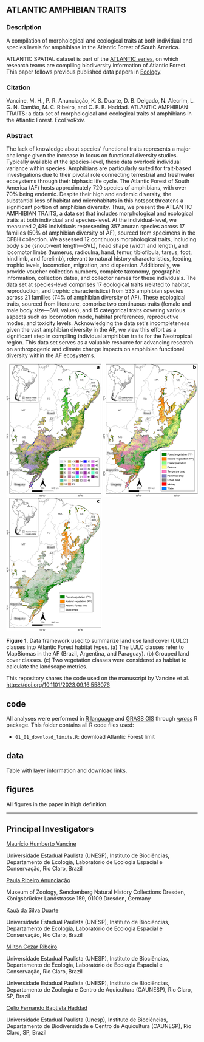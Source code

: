 ## ATLANTIC AMPHIBIAN TRAITS

### Description

<p align="justify">

A compilation of morphological and ecological traits at both individual and species levels for amphibians in the Atlantic Forest of South America.

ATLANTIC SPATIAL dataset is part of the <a href="https://github.com/LEEClab/Atlantic_series">ATLANTIC series</a>, on which research teams are compiling biodiversity information of Atlantic Forest. This paper follows previous published data papers in <a href="https://esajournals.onlinelibrary.wiley.com/doi/toc/10.1002/(ISSN)1939-9170.AtlanticPapers">Ecology</a>.

</p>

### Citation

<p align="justify">

Vancine, M. H., P. R. Anunciação, K. S. Duarte, D. B. Delgado, N. Alecrim, L. G. N. Damião, M. C. Ribeiro, and C. F. B. Haddad. ATLANTIC AMPHIBIAN TRAITS: a data set of morphological and ecological traits of amphibians in the Atlantic Forest. EcoEvoRxiv.

</p>

### Abstract

<p align="justify">

The lack of knowledge about species' functional traits represents a major challenge given the increase in focus on functional diversity studies. Typically available at the species-level, these data overlook individual variance within species. Amphibians are particularly suited for trait-based investigations due to their pivotal role connecting terrestrial and freshwater ecosystems through their biphasic life cycle. The Atlantic Forest of South America (AF) hosts approximately 720 species of amphibians, with over 70% being endemic. Despite their high and endemic diversity, the substantial loss of habitat and microhabitats in this hotspot threatens a significant portion of amphibian diversity. Thus, we present the ATLANTIC AMPHIBIAN TRAITS, a data set that includes morphological and ecological traits at both individual and species-level. At the individual-level, we measured 2,489 individuals representing 357 anuran species across 17 families (50% of amphibian diversity of AF), sourced from specimens in the CFBH collection. We assessed 12 continuous morphological traits, including body size (snout-vent length—SVL), head shape (width and length), and locomotor limbs (humerus, radioulna, hand, femur, tibiofibula, tarsus, foot, hindlimb, and forelimb), relevant to natural history characteristics, feeding, trophic levels, locomotion, migration, and dispersion. Additionally, we provide voucher collection numbers, complete taxonomy, geographic information, collection dates, and collector names for these individuals. The data set at species-level comprises 17 ecological traits (related to habitat, reproduction, and trophic characteristics) from 533 amphibian species across 21 families (74% of amphibian diversity of AF). These ecological traits, sourced from literature, comprise two continuous traits (female and male body size—SVL values), and 15 categorical traits covering various aspects such as locomotion mode, habitat preferences, reproductive modes, and toxicity levels. Acknowledging the data set's incompleteness given the vast amphibian diversity in the AF, we view this effort as a significant step in compiling individual amphibian traits for the Neotropical region. This data set serves as a valuable resource for advancing research on anthropogenic and climate change impacts on amphibian functional diversity within the AF ecosystems.

<p align="center">

<img src="https://github.com/mauriciovancine/ATLANTIC-SPATIAL/blob/main/figures/fig02a.png" height="350" width="250"/> <img src="https://github.com/mauriciovancine/ATLANTIC-SPATIAL/blob/main/figures/fig02b.png" height="350" width="250"/> <img src="https://github.com/mauriciovancine/ATLANTIC-SPATIAL/blob/main/figures/fig02c.png" height="350" width="250"/>

</p>

<p align="justify">

<b>Figure 1.</b> Data framework used to summarize land use land cover (LULC) classes into Atlantic Forest habitat types. (a) The LULC classes refer to MapBiomas in the AF (Brazil, Argentina, and Paraguay). (b) Grouped land cover classes. (c) Two vegetation classes were considered as habitat to calculate the landscape metrics.

</p>

This repository shares the code used on the manuscript by Vancine et al. <https://doi.org/10.1101/2023.09.16.558076>

## code

All analyses were performed in [R language](https://www.r-project.org/) and [GRASS GIS](https://grass.osgeo.org/) through [*rgrass*](https://rsbivand.github.io/rgrass/) R package. This folder contains all R code files used:

-   `01_01_download_limits.R`: download Atlantic Forest limit

## data

Table with layer information and download links.

## figures

All figures in the paper in high definition.

------------------------------------------------------------------------

## Principal Investigators

<ins>[Maurício Humberto Vancine](https://mauriciovancine.github.io/)</ins>

Universidade Estadual Paulista (UNESP), Instituto de Biociências, Departamento de Ecologia, Laboratório de Ecologia Espacial e Conservação, Rio Claro, Brazil

<ins>[Paula Ribeiro Anunciação]()</ins>

Museum of Zoology, Senckenberg Natural History Collections Dresden, Königsbrücker Landstrasse 159, 01109 Dresden, Germany

<ins>[Kauã da Silva Duarte]()</ins>

Universidade Estadual Paulista (UNESP), Instituto de Biociências, Departamento de Ecologia, Laboratório de Ecologia Espacial e Conservação, Rio Claro, Brazil

<ins>[Milton Cezar Ribeiro]()</ins>

Universidade Estadual Paulista (UNESP), Instituto de Biociências, Departamento de Ecologia, Laboratório de Ecologia Espacial e Conservação, Rio Claro, Brazil

Universidade Estadual Paulista (UNESP), Instituto de Biociências, Departamento de Zoologia e Centro de Aquicultura (CAUNESP), Rio Claro, SP, Brazil

<ins>[Célio Fernando Baptista Haddad]()</ins>

Universidade Estadual Paulista (Unesp), Instituto de Biociências, Departamento de Biodiversidade e Centro de Aquicultura (CAUNESP), Rio Claro, SP, Brazil
